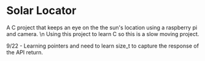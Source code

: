 # Solar Locator

A C project that keeps an eye on the the sun's location
using a raspberry pi and camera. \n
Using this project to learn C
so this is a slow moving project.

9/22 - Learning pointers and need to learn size_t to capture the 
response of the API return.
